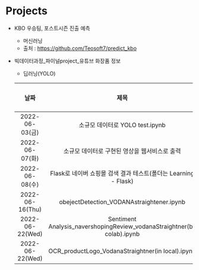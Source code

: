 # Projects
  * KBO 우승팀, 포스트시즌 진출 예측
    - 머신러닝
    - 출처 : https://github.com/Teosoft7/predict_kbo

  * 빅데이터과정_파이널project_유튜브 화장품 정보
    - 딥러닝(YOLO)
    
    |날짜|제목|내용1|내용2|
    |:--:|:--:|:--:|:--:|
    |2022-06-03(금)|소규모 데이터로 YOLO test.ipynb|:--:|:--:|
    |2022-06-07(화)|소규모 데이터로 구현된 영상을 웹서비스로 출력|:--:|:--:|
    |2022-06-08(수)|Flask로 네이버 쇼핑몰 검색 결과 테스트(폴더는 Learning - Flask)|:--:|:--:|
    |2022-06-16(Thu)|obejectDetection_VODANAstraightener.ipynb|:--:|:--:|
    |2022-06-22(Wed)|Sentiment Analysis_navershopingReview_vodanaStraightner(by colab).ipynb|:--:|:--:|
    |2022-06-22(Wed)|OCR_productLogo_VodanaStraightner(in local).ipynb|:--:|:--:|